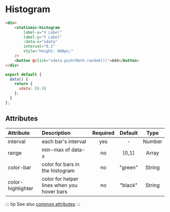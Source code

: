 # Histogram
<ClientOnly>
<histogram/>
</ClientOnly>

```html
<div>
    <statismic-histogram
        label-x="X Label"
        label-y="Y Label"
        :data-x="xdata"
        interval="0.1"
        style="height: 600px;"
    />
    <button @click="xdata.push(Math.random())">Add</button>
</div>
```

```js
export default {
  data() {
    return {
      xdata: [0.9]
    };
  }
};
```

## Attributes

|     Attribute     |                 Description                 | Required | Default |  Type  |
|:------------------|:--------------------------------------------|:--------:|:-------:|:------:|
|      interval     |             each bar's interval             |    yes   |    -    | Number |
|       range       |              min-max of data-x              |    no    |  [0,1]  |  Array |
|     color-bar     |       color for bars in the histogram       |    no    | "green" | String |
| color-highlighter | color for helper lines when you hover bars  |    no    | "black" | String |

::: tip
See also [common attributes](common.md)
:::